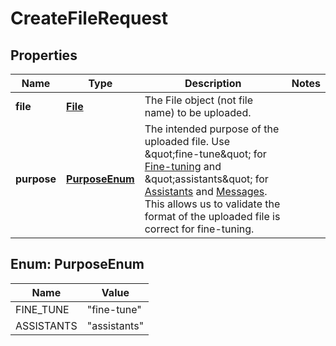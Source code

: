 # CreateFileRequest

## Properties
Name | Type | Description | Notes
------------ | ------------- | ------------- | -------------
**file** | [**File**](File.md) | The File object (not file name) to be uploaded.  | 
**purpose** | [**PurposeEnum**](#PurposeEnum) | The intended purpose of the uploaded file.  Use \&quot;fine-tune\&quot; for [Fine-tuning](/docs/api-reference/fine-tuning) and \&quot;assistants\&quot; for [Assistants](/docs/api-reference/assistants) and [Messages](/docs/api-reference/messages). This allows us to validate the format of the uploaded file is correct for fine-tuning.  | 

<a name="PurposeEnum"></a>
## Enum: PurposeEnum
Name | Value
---- | -----
FINE_TUNE | &quot;fine-tune&quot;
ASSISTANTS | &quot;assistants&quot;

